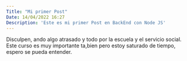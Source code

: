 ```yaml
---
Title: "Mi primer Post"
Date: 14/04/2022 16:27 
Description: 'Este es mi primer Post en BackEnd con Node JS'
---
```


Disculpen, ando algo atrasado y todo por la escuela y el servicio social. Este curso es muy importante ta,bien pero estoy saturado de tiempo, espero se pueda entender.
